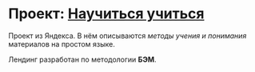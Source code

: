 # Проект: [Научиться учиться](https://hotess.github.io/how-to-learn/)

Проект из Яндекса. В нём описываются *методы учения и понимания* материалов на простом языке.

Лендинг разработан по методологии **БЭМ**.